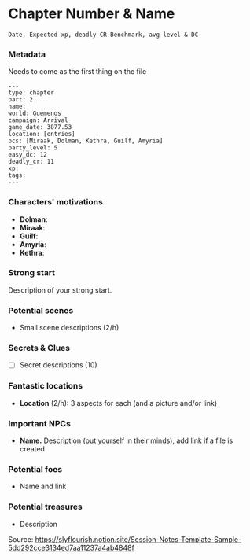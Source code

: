 # Chapter Number & Name
`Date, Expected xp, deadly CR Benchmark, avg level & DC`

### Metadata
Needs to come as the first thing on the file

```
---
type: chapter
part: 2
name: 
world: Guemenos
campaign: Arrival
game_date: 3877.53
location: [entries]
pcs: [Miraak, Dolman, Kethra, Guilf, Amyria]
party_level: 5
easy_dc: 12
deadly_cr: 11
xp: 
tags: 
---
```

### Characters' motivations
- **Dolman**: 
- **Miraak**: 
- **Guilf**: 
- **Amyria**: 
- **Kethra**: 

### Strong start 
Description of your strong start.  

### Potential scenes  
* Small scene descriptions (2/h)

### Secrets & Clues    
- [ ] Secret descriptions (10)
  
### Fantastic locations  
- **Location** (2/h): 3 aspects for each (and a picture and/or link)
  
### Important NPCs  
- **Name.** Description (put yourself in their minds), add link if a file is created

### Potential foes 
- Name and link

### Potential treasures  
- Description


Source: https://slyflourish.notion.site/Session-Notes-Template-Sample-5dd292cce3134ed7aa11237a4ab4848f
